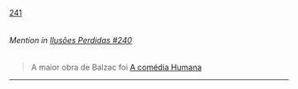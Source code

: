 [241](https://github.com/guilhermeprokisch/ideias/issues/241) 
###### 




 ######  Mention in [Ilusões Perdidas #240](Ilusões-Perdidas-#240)  
 > A maior obra de Balzac foi [A comédia Humana](A-comédia-Humana)

-------------------------------------------------------------------------------

